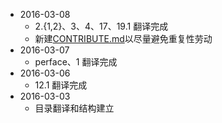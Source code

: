 + 2016-03-08
  * 2.{1,2}、3、4、17、19.1 翻译完成
  * 新建[CONTRIBUTE.md](CONTRIBUTE.md)以尽量避免重复性劳动
+ 2016-03-07
  * perface、1 翻译完成
+ 2016-03-06
  * 12.1 翻译完成
+ 2016-03-03
  * 目录翻译和结构建立

